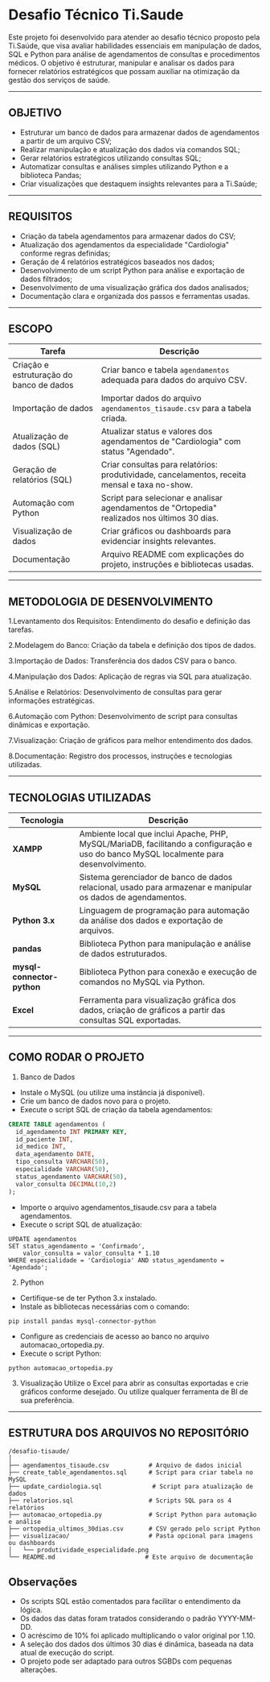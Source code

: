 # Desafio Técnico Ti.Saude

Este projeto foi desenvolvido para atender ao desafio técnico proposto pela Ti.Saúde, que visa avaliar habilidades essenciais em manipulação de dados, SQL e Python para análise de agendamentos de consultas e procedimentos médicos. O objetivo é estruturar, manipular e analisar os dados para fornecer relatórios estratégicos que possam auxiliar na otimização da gestão dos serviços de saúde.

------

## OBJETIVO
- Estruturar um banco de dados para armazenar dados de agendamentos a partir de um arquivo CSV;
- Realizar manipulação e atualização dos dados via comandos SQL;
- Gerar relatórios estratégicos utilizando consultas SQL;
- Automatizar consultas e análises simples utilizando Python e a biblioteca Pandas;
- Criar visualizações que destaquem insights relevantes para a Ti.Saúde;

------

## REQUISITOS 
- Criação da tabela agendamentos para armazenar dados do CSV;
- Atualização dos agendamentos da especialidade "Cardiologia" conforme regras definidas;
- Geração de 4 relatórios estratégicos baseados nos dados;
- Desenvolvimento de um script Python para análise e exportação de dados filtrados;
- Desenvolvimento de uma visualização gráfica dos dados analisados;
- Documentação clara e organizada dos passos e ferramentas usadas.

------

## ESCOPO
| Tarefa                                   | Descrição                                                                                     |
| ---------------------------------------- | --------------------------------------------------------------------------------------------- |
| Criação e estruturação do banco de dados | Criar banco e tabela `agendamentos` adequada para dados do arquivo CSV.                       |
| Importação de dados                      | Importar dados do arquivo `agendamentos_tisaude.csv` para a tabela criada.                    |
| Atualização de dados (SQL)               | Atualizar status e valores dos agendamentos de "Cardiologia" com status "Agendado".           |
| Geração de relatórios (SQL)              | Criar consultas para relatórios: produtividade, cancelamentos, receita mensal e taxa no-show. |
| Automação com Python                     | Script para selecionar e analisar agendamentos de "Ortopedia" realizados nos últimos 30 dias. |
| Visualização de dados                    | Criar gráficos ou dashboards para evidenciar insights relevantes.                             |
| Documentação                             | Arquivo README com explicações do projeto, instruções e bibliotecas usadas.                   |

------

## METODOLOGIA DE DESENVOLVIMENTO
1.Levantamento dos Requisitos: Entendimento do desafio e definição das tarefas.

2.Modelagem do Banco: Criação da tabela e definição dos tipos de dados.

3.Importação de Dados: Transferência dos dados CSV para o banco.

4.Manipulação dos Dados: Aplicação de regras via SQL para atualização.

5.Análise e Relatórios: Desenvolvimento de consultas para gerar informações estratégicas.

6.Automação com Python: Desenvolvimento de script para consultas dinâmicas e exportação.

7.Visualização: Criação de gráficos para melhor entendimento dos dados.

8.Documentação: Registro dos processos, instruções e tecnologias utilizadas.

------

## TECNOLOGIAS UTILIZADAS
| Tecnologia                 | Descrição                                                                                                    |
| -------------------------- | ------------------------------------------------------------------------------------------------------------ |
| **XAMPP**                  | Ambiente local que inclui Apache, PHP, MySQL/MariaDB, facilitando a configuração e uso do banco MySQL localmente para desenvolvimento. |
| **MySQL**                  | Sistema gerenciador de banco de dados relacional, usado para armazenar e manipular os dados de agendamentos. |
| **Python 3.x**             | Linguagem de programação para automação da análise dos dados e exportação de arquivos.                       |
| **pandas**                 | Biblioteca Python para manipulação e análise de dados estruturados.                                          |
| **mysql-connector-python** | Biblioteca Python para conexão e execução de comandos no MySQL via Python.                                   |
| **Excel**                  | Ferramenta para visualização gráfica dos dados, criação de gráficos a partir das consultas SQL exportadas.   |

------

## COMO RODAR O PROJETO
1. Banco de Dados
- Instale o MySQL (ou utilize uma instância já disponível).
- Crie um banco de dados novo para o projeto.
- Execute o script SQL de criação da tabela agendamentos:
```sql
CREATE TABLE agendamentos (
  id_agendamento INT PRIMARY KEY,
  id_paciente INT,
  id_medico INT,
  data_agendamento DATE,
  tipo_consulta VARCHAR(50),
  especialidade VARCHAR(50),
  status_agendamento VARCHAR(50),
  valor_consulta DECIMAL(10,2)
);
```

- Importe o arquivo agendamentos_tisaude.csv para a tabela agendamentos.
- Execute o script SQL de atualização:

```
UPDATE agendamentos
SET status_agendamento = 'Confirmado',
    valor_consulta = valor_consulta * 1.10
WHERE especialidade = 'Cardiologia' AND status_agendamento = 'Agendado';

```

2. Python
- Certifique-se de ter Python 3.x instalado.
- Instale as bibliotecas necessárias com o comando:
```  
pip install pandas mysql-connector-python
```
- Configure as credenciais de acesso ao banco no arquivo automacao_ortopedia.py.
- Execute o script Python:
``` 
python automacao_ortopedia.py
```
3. Visualização
Utilize o Excel para abrir as consultas exportadas e crie gráficos conforme desejado.
Ou utilize qualquer ferramenta de BI de sua preferência.

------

## ESTRUTURA DOS ARQUIVOS NO REPOSITÓRIO
```
/desafio-tisaude/
│
├── agendamentos_tisaude.csv           # Arquivo de dados inicial
├── create_table_agendamentos.sql      # Script para criar tabela no MySQL
├── update_cardiologia.sql              # Script para atualização de dados
├── relatorios.sql                     # Scripts SQL para os 4 relatórios
├── automacao_ortopedia.py             # Script Python para automação e análise
├── ortopedia_ultimos_30dias.csv       # CSV gerado pelo script Python
├── visualizacao/                      # Pasta opcional para imagens ou dashboards
│   └── produtividade_especialidade.png
└── README.md                         # Este arquivo de documentação
```

## Observações
* Os scripts SQL estão comentados para facilitar o entendimento da lógica.
* Os dados das datas foram tratados considerando o padrão YYYY-MM-DD.
* O acréscimo de 10% foi aplicado multiplicando o valor original por 1.10.
* A seleção dos dados dos últimos 30 dias é dinâmica, baseada na data atual de execução do script.
* O projeto pode ser adaptado para outros SGBDs com pequenas alterações.






